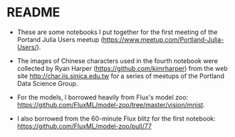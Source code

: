 # README #

* These are some notebooks I put together for the first meeting of the
Portand Julia Users meetup (https://www.meetup.com/Portland-Julia-Users/).

* The images of Chinese characters used in the fourth notebook were collected by
Ryan Harper (https://github.com/kimrharper) from the web site
http://char.iis.sinica.edu.tw for a series of meetups of the Portland Data
Science Group.

* For the models, I borrowed heavily from Flux's model zoo:
 https://github.com/FluxML/model-zoo/tree/master/vision/mnist.

* I also borrowed from the 60-minute Flux blitz for the first notebook:
https://github.com/FluxML/model-zoo/pull/77
